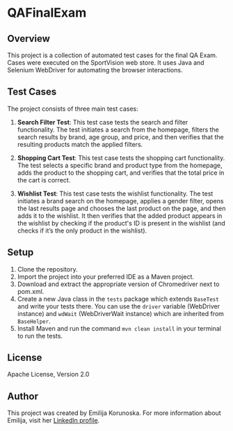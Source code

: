 # QAFinalExam

## Overview

This project is a collection of automated test cases for the final QA Exam. Cases were executed on the SportVision web store. It uses Java and Selenium WebDriver for automating the browser interactions.

## Test Cases

The project consists of three main test cases:

1. **Search Filter Test**: This test case tests the search and filter functionality. The test initiates a search from the homepage, filters the search results by brand, age group, and price, and then verifies that the resulting products match the applied filters.

2. **Shopping Cart Test**: This test case tests the shopping cart functionality. The test selects a specific brand and product type from the homepage, adds the product to the shopping cart, and verifies that the total price in the cart is correct.

3. **Wishlist Test**: This test case tests the wishlist functionality. The test initiates a brand search on the homepage, applies a gender filter, opens the last results page and chooses the last product on the page, and then adds it to the wishlist. It then verifies that the added product appears in the wishlist by checking if the product's ID is present in the wishlist (and checks if it’s the only product in the wishlist).

## Setup

1. Clone the repository.
2. Import the project into your preferred IDE as a Maven project.
3. Download and extract the appropriate version of Chromedriver next to pom.xml.
4. Create a new Java class in the `tests` package which extends `BaseTest` and write your tests there. You can use the `driver` variable (WebDriver instance) and `wdWait` (WebDriverWait instance) which are inherited from `BaseHelper`.
5. Install Maven and run the command `mvn clean install` in your terminal to run the tests.

## License

Apache License, Version 2.0

## Author

This project was created by Emilija Korunoska. For more information about Emilija, visit her [LinkedIn profile](https://ba.linkedin.com/in/emilijakorunoska).
